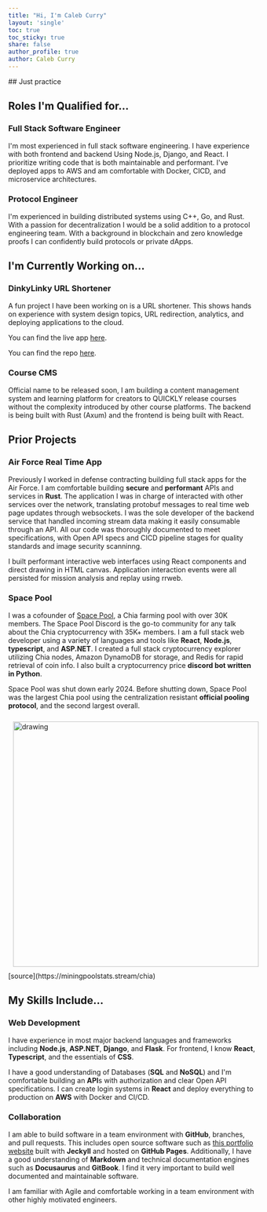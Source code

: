 ```yaml
---
title: "Hi, I'm Caleb Curry"
layout: 'single'
toc: true
toc_sticky: true
share: false
author_profile: true
author: Caleb Curry
---
```


<link rel="stylesheet" href="assets/css/custom.css">
## Just practice

## Roles I'm Qualified for...

### Full Stack Software Engineer

I'm most experienced in full stack software engineering. I have experience with both frontend and backend Using Node.js, Django, and React. I prioritize writing code that is both maintainable and performant. I've deployed apps to AWS and am comfortable with Docker, CICD, and microservice architectures.

### Protocol Engineer

I'm experienced in building distributed systems using C++, Go, and Rust. With a passion for decentralization I would be a solid addition to a protocol engineering team. With a background in blockchain and zero knowledge proofs I can confidently build protocols or private dApps.

## I'm Currently Working on...

### DinkyLinky URL Shortener

A fun project I have been working on is a URL shortener. This shows hands on experience with system design topics, URL redirection, analytics, and deploying applications to the cloud.

You can find the live app [here](#).

You can find the repo [here](#).

### Course CMS

Official name to be released soon, I am building a content management system and learning platform for creators to QUICKLY release courses without the complexity introduced by other course platforms. The backend is being built with Rust (Axum) and the frontend is being built with React.

## Prior Projects

### Air Force Real Time App

Previously I worked in defense contracting building full stack apps for the Air Force. I am comfortable building **secure** and **performant** APIs and services in **Rust**. The application I was in charge of interacted with other services over the network, translating protobuf messages to real time web page updates through websockets. I was the sole developer of the backend service that handled incoming stream data making it easily consumable through an API. All our code was thoroughly documented to meet specifications, with Open API specs and CICD pipeline stages for quality standards and image security scanninng.

I built performant interactive web interfaces using React components and direct drawing in HTML canvas. Application interaction events were all persisted for mission analysis and replay using rrweb.

### Space Pool

I was a cofounder of [Space Pool](http://pool.space), a Chia farming pool with over 30K members. The Space Pool Discord is the go-to community for any talk about the Chia cryptocurrency with 35K+ members. I am a full stack web developer using a variety of languages and tools like **React**, **Node.js**, **typescript**, and **ASP.NET**. I created a full stack cryptocurrency explorer utilizing Chia nodes, Amazon DynamoDB for storage, and Redis for rapid retrieval of coin info. I also built a cryptocurrency price **discord bot written in Python**.

Space Pool was shut down early 2024. Before shutting down, Space Pool was the largest Chia pool using the centralization resistant **official pooling protocol**, and the second largest overall.

<img style="padding: 10px;" src="assets/images/pool-rank.png" alt="drawing" width="500"/>  
[source](https://miningpoolstats.stream/chia)

## My Skills Include...

### Web Development

I have experience in most major backend languages and frameworks including **Node.js**, **ASP.NET**, **Django**, and **Flask**. For frontend, I know **React**, **Typescript**, and the essentials of **CSS**.

I have a good understanding of Databases (**SQL** and **NoSQL**) and I'm comfortable building an **API**s with authorization and clear Open API specifications. I can create login systems in **React** and deploy everything to production on **AWS** with Docker and CI/CD.

### Collaboration

I am able to build software in a team environment with **GitHub**, branches, and pull requests. This includes open source software such as [this portfolio website](https://github.com/codebreakthrough-com/comdebreakthrough-com.io) built with **Jeckyll** and hosted on **GitHub Pages**. Additionally, I have a good understanding of **Markdown** and technical documentation engines such as **Docusaurus** and **GitBook**. I find it very important to build well documented and maintainable software.

I am familiar with Agile and comfortable working in a team environment with other highly motivated engineers.

